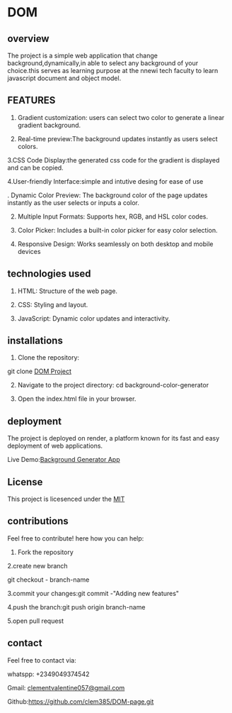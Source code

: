 # DOM

## overview

The project is a simple web application that change background,dynamically,in able to select any background of your choice.this serves as learning purpose at the nnewi tech faculty to learn javascript document and object model.

## FEATURES

1. Gradient customization: users can select two color to generate a linear gradient background.

2. Real-time preview:The background updates instantly as users select colors.

3.CSS Code Display:the generated css code for the gradient is displayed and can be copied.

4.User-friendly Interface:simple and intutive desing for ease of use


. Dynamic Color Preview: The background color of the page updates instantly as the user selects or inputs a color.

2. Multiple Input Formats: Supports hex, RGB, and HSL color codes.

3. Color Picker: Includes a built-in color picker for easy color selection.

4. Responsive Design: Works seamlessly on both desktop and mobile devices

## technologies used

1. HTML: Structure of the web page.

2. CSS: Styling and layout.

3. JavaScript: Dynamic color updates and interactivity.

## installations

1. Clone the repository:

git clone  [DOM Project](https://github.com/clem385/DOM-page.git)

2. Navigate to the project directory:
cd background-color-generator

3. Open the index.html file in your browser.

## deployment

The project is deployed on render, a platform known for its fast and easy
deployment of web applications.

Live Demo:[Background Generator App](https://dom-page.onrender.com)

## License

This project is licesenced under the [MIT](https://github.com/clem385/DOM-page/blob/main/LICENSE)

## contributions

Feel free to contribute! here how you can help:

1. Fork the repository

2.create new branch

git checkout - branch-name

3.commit your changes:git commit -"Adding new features"

4.push the branch:git push origin branch-name

5.open pull request

## contact  
Feel free to contact via:

whatspp: +2349049374542

Gmail: clementvalentine057@gmail.com

Github:https://github.com/clem385/DOM-page.git
